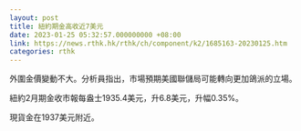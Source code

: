 ```yaml
---
layout: post
title: 紐約期金高收近7美元
date: 2023-01-25 05:32:57.000000000 +08:00
link: https://news.rthk.hk/rthk/ch/component/k2/1685163-20230125.htm
categories: rthk
---
```


外圍金價變動不大。分析員指出，市場預期美國聯儲局可能轉向更加鴿派的立場。

紐約2月期金收市報每盎士1935.4美元，升6.8美元，升幅0.35%。

現貨金在1937美元附近。
